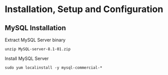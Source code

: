 # Installation, Setup and Configuration
## MySQL Installation
Extract MySQL Server binary
```
unzip MySQL-server-8.1-01.zip
```
Install MySQL Server
```
sudo yum localinstall -y mysql-commercial-*
```

